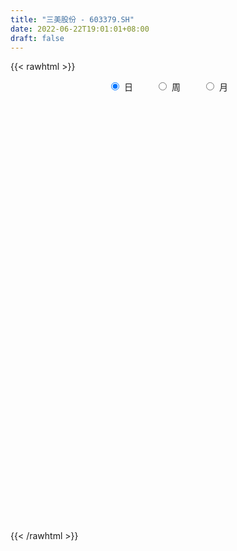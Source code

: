 ```yaml
---
title: "三美股份 - 603379.SH"
date: 2022-06-22T19:01:01+08:00
draft: false
---
```

{{< rawhtml >}}
    <div style="text-align: center">
        <label style="padding: 1rem;"><input style="margin-right: .5rem" type="radio" name="period" value="D" checked onclick="period_change(this)">日</label>
        <label style="padding: 1rem;"><input style="margin-right: .5rem" type="radio" name="period" value="W" onclick="period_change(this)">周</label>
        <label style="padding: 1rem;"><input style="margin-right: .5rem" type="radio" name="period" value="M" onclick="period_change(this)">月</label>
    </div>
    <div id="chart" style="height: 700px;"></div> 
    <script type="text/javascript">
        const D_v = [16560.51,21341.23,23639.69,13769.87,12590.16,14304.07,9277.77,8222.32,11856.54,14522.35,12252.63,10995.38,13060.75,13214.1,13290.7,16922.73,11555.6,13333.25,10733.54,10980.45,14773.47,29615.49,35752.21,54885.85,47358.09,38947.58,48861.28,41185.48,58067.62,55934.09,41804.76,34925.02,21265.43,24888.5,18098.04,21876.91,22637.34,26571.09,13437.28,11290.23,15755.0,20524.9,19498.85,36903.88,28490.79,22401.42,19364.01,20450.59,15416.19,16341.32,24143.26,11537.45,9606.63,27780.74,17922.92,14399.16,16213.8,25449.76,46612.51,16230.24,20613.0,12530.1,14888.59,12154.07,12797.87,12254.63,15162.31,21091.77,19503.23,16208.2,14371.01,15826.37,7625.4,8249.8,8571.49,8398.36,14533.21,12307.45,11419.4,8680.32,6702.92,10043.41,7329.53,12651.11,6920.58,6572.34,8316.5,11425.8,9939.03,11997.97,8014.24,7401.07,8025.73,9262.2,8394.15,9319.38,7431.0,10695.84,13320.02,8021.98,7688.4,14485.82,12850.04,9998.83,6412.85,8742.25,8773.1,19892.47,15202.41,8400.2,9703.6,14671.63,16575.22,10436.02,12049.0,9352.0,7739.0,13999.43,10068.57,12701.08,11323.92,10484.24,10567.39,10241.6,8147.73,12195.12,12454.13,9595.45,15996.45,12837.0,7225.6,30152.1,56096.7,102865.5,84066.49,62438.67,64673.15,70050.61,76686.86,49149.08,40688.73,34440.0,53430.3,33893.81,20107.4,24005.59,32496.53,32987.43,22602.12,29361.87,21075.98,29937.67,17192.48,16929.56,20215.19,15353.4,25215.39,16793.6,12433.0,14041.0,18903.56,26259.79,22581.33,19354.28,14196.69,17955.77,19030.97,20910.08,21502.16,16234.42,10773.35,11517.31,11514.68,10203.8,16036.76,26132.06,27231.66,46755.47,24639.27,13648.22,11442.25,12382.27,12661.35,16737.61,20929.38,11610.24,11975.4,17170.84,9958.2,12616.29,15535.76,11714.56,11757.49,8356.93,31298.73,22474.88,10591.05,30315.11,14998.99,11032.86,9636.06,13936.25,13342.27,8174.53,9224.34,11071.0,9381.0,21275.59,15526.21,9617.0,10447.37,6841.81,9917.62,8906.51,10552.07,13566.07,23041.07,13946.07,33063.95,19004.52,11790.3,15175.94,11927.33,9958.03,13159.37,11094.88,10445.32,11376.65,13969.6,21926.1,15802.67,15656.47,15752.22,14103.31,14670.38,14064.83,12059.59,13870.6,14272.8,14291.46,20862.93,15998.25,16785.69,19316.67,20123.28,31225.0,31468.24,39691.22,25873.52,23344.73,17773.07,40124.17,42414.89,31512.52,20190.44,19077.83,16465.27,13183.7,18898.17,14855.98,13718.96,11816.03,80055.94,114153.35,59652.45,91962.06,166409.8,278109.12,275672.57,181682.17,144991.47,142765.04,100400.26,155090.75,223800.65,144984.83,152597.77,168232.25,167382.46,195370.19,139729.91,119430.56,192948.88,145016.15,112788.82,109494.81,98538.42,79787.37,74864.05,73624.62,74963.16,77069.02,124540.93,115141.97,138267.23,222342.81,415385.79,155462.0,261642.38,344537.55,231525.13,218765.13,210759.52,186984.87,250880.75,388769.45,291946.7,189201.85,226604.46,235902.46,192950.51,155862.18,246400.65,266038.27,162083.06,225947.05,189809.7,226141.54,193067.69,254827.87,248344.7,303358.45,350538.75,258846.51,262846.31,186086.44,213509.92,236341.3,191960.31,107916.86,123016.76,82792.22,116371.74,138751.67,140969.74,182998.15,232668.77,165392.49,167261.71,141630.63,146825.12,212198.14,215082.65,172585.83,167489.72,167310.06,94253.73,101869.91,185401.22,113442.09,69147.02,75999.67,57705.55,55832.95,74434.46,68870.19,65025.67,163551.98,138887.53,104794.73,87901.54,79390.0,165064.27,122066.77,75365.57,118610.3,98933.62,64402.37,54946.81,68545.64,78035.47,70465.99,53743.0,54875.14,182438.09,176432.95,128121.95,70680.9,73105.97,66169.21,33917.69,41012.74,45026.22,54783.27,41998.45,42267.53,40751.27,43909.94,44102.29,40822.41,49686.87,45308.17,47864.7,38296.4,37259.87,29330.16,32264.2,23615.59,25453.12,25065.0,36759.99,36360.75,51224.11,91131.53,79949.26,62712.1,54579.86,39776.8,48267.17,56713.26,48239.71,41820.95,40805.09,34045.88,23566.88,61696.04,54859.0,39716.59,28600.93,42998.22,56245.72,86248.9,42439.07,41915.49,151306.3,89690.87,55383.38,63623.42,50729.69,52882.0,55216.76,43011.78,40681.34,24966.2,47498.38,44146.87,53923.41,34780.4,41623.14,23629.18,22120.07,35191.98,26700.41,32529.72,32072.6,25055.51,24298.32,29730.68,35068.98,34264.16,39196.91,32589.08,29658.04,18228.69,26007.02,24878.08,28529.74,37261.74,24516.84,34826.88,71814.06,71067.48,65615.0,70309.4,67840.71,82836.9,81881.98,43073.72,33840.49,41977.52,41030.8,28516.11,22387.29,24437.41,27004.46,21617.07,28399.78,32395.9,33690.23,42118.16,24806.84,27127.89,28749.0,31970.69,29866.16,52397.07,26648.08,60000.79,43941.68,55065.06,31806.07,42077.45,70694.21,85780.88,90088.82,60271.98,46463.62,49253.87,52988.86,38434.04]
const D_histogram = [0.0,-0.5705299145,-0.9256364867,-1.1039350662,-1.1480638443,-1.1069966767,-1.0115219038,-0.895493983,-0.7604142845,-0.6238466771,-0.5003800002,-0.3617386442,-0.2219439565,-0.1073940954,-0.0010256133,0.0908122051,0.1468232098,0.1802987156,0.2159907513,0.2513469195,0.2713027405,0.3278046991,0.3971222431,0.4731243689,0.5035813932,0.5263597944,0.5470370346,0.5130124337,0.532108168,0.5344216393,0.4604211418,0.3446092458,0.267864996,0.2528434936,0.2358764792,0.2199564143,0.1782223691,0.0997540016,0.0563923688,0.0314359262,0.0352065253,0.0426648879,0.0583282138,0.1107272211,0.1403943949,0.1622348025,0.1661676891,0.134040878,0.1266398992,0.095268975,0.0400907057,0.0142730963,0.001797284,0.0436442991,0.0674688685,0.0588111437,0.0562791981,0.0729074687,0.0130769399,-0.0258376792,-0.0699654058,-0.0970189477,-0.0957769882,-0.0906866532,-0.0845207347,-0.0644095397,-0.0594395343,-0.0762101504,-0.1081072317,-0.1073616643,-0.1325375964,-0.1704242485,-0.1717835632,-0.1676544094,-0.1471559958,-0.116498633,-0.0737954805,-0.0313562249,-0.0142100027,-0.0137834094,-0.0027674743,-0.0112125762,-0.0250054507,-0.0573245838,-0.0624164951,-0.0602445513,-0.0305219522,0.025191148,0.0623077705,0.0997206403,0.1057745388,0.1011874543,0.1027041765,0.1115621135,0.1121774054,0.1156347337,0.0923488294,0.0539491657,0.0188155058,0.0066730933,-0.0083064806,-0.0606362147,-0.1098823565,-0.105224153,-0.1025220056,-0.07606497,-0.051248624,0.021771216,0.0451836106,0.0489362532,0.0496309384,0.0667665421,0.0982619571,0.1170993471,0.1184522559,0.1174398051,0.1109011382,0.1003505711,0.0895243114,0.051447144,0.023057334,0.0072804735,0.0027723274,0.0151298485,0.0233362713,0.0361156035,0.054837978,0.0532045328,0.0560075872,0.0306842818,0.0119638317,0.0423702003,0.0986869016,0.1757246752,0.2498238766,0.2397698862,0.2388540021,0.2412547917,0.2003863216,0.1730119645,0.1059965346,0.071013158,-0.0226313717,-0.1066015116,-0.1600796358,-0.1778759804,-0.1911146467,-0.2080251867,-0.2271529292,-0.2563607621,-0.2610532309,-0.3076130383,-0.3249421438,-0.331873632,-0.311384852,-0.2727975726,-0.1981023103,-0.1476354091,-0.1089198529,-0.0672257389,-0.064625951,-0.020786525,0.0128269869,0.0388779594,0.0491619835,0.0572087303,0.0262867361,-0.0268608641,-0.0566301988,-0.0821822164,-0.1207948815,-0.1155164742,-0.0776359972,-0.0543151687,0.0149407771,0.1322977593,0.2280394178,0.3053325027,0.3139841492,0.3039705703,0.2667738683,0.2528099674,0.21974038,0.2014555135,0.1967658487,0.1869930541,0.1671004205,0.1294014606,0.0764795604,0.0459722825,0.0252649277,0.0136424346,0.0287139856,0.0283906706,0.0675099934,0.0563944924,0.0429648841,0.0605997468,0.0494175791,0.0200088334,-0.0052880413,-0.045176641,-0.0658518161,-0.078994062,-0.087184009,-0.0858983205,-0.0913086384,-0.1214839837,-0.1429866581,-0.1448368363,-0.1371329921,-0.1305521091,-0.1106826164,-0.0871024641,-0.0552141856,-0.0164734434,0.031588926,0.062480752,0.0246890629,0.0172484921,-0.0001739768,-0.0267682549,-0.0563797656,-0.067056335,-0.064514155,-0.0645219463,-0.0506643038,-0.031279749,-0.0310739158,-0.0313417206,-0.0311827431,-0.0083573464,0.0115430098,0.0406658451,0.0618244426,0.0646157749,0.0626212057,0.0690759377,0.0682053663,0.0766735055,0.098034419,0.1006059935,0.1095437892,0.1153718362,0.1231495179,0.1320989677,0.1563288733,0.1476664909,0.1344598101,0.10666535,0.0779614149,0.0787324053,0.0958433143,0.0640062652,0.0476850164,0.0252430811,0.0026364339,-0.0150653229,-0.0300068504,-0.0557683778,-0.0689651564,-0.0798193779,0.0232265026,0.0996723746,0.0907554437,0.1338944972,0.2715504806,0.3955187549,0.530311168,0.5098126445,0.4199731427,0.3848745329,0.2982571512,0.2470273031,0.2609435083,0.2046013625,0.1801001771,0.1591994277,0.2721143766,0.3015425082,0.2617347096,0.1946994783,-0.0248153727,-0.2702635308,-0.3812754229,-0.4747271507,-0.5090719564,-0.5474431869,-0.5244521049,-0.5198079331,-0.4823259454,-0.4481017592,-0.3586181997,-0.2498598277,-0.1124541834,0.1195614308,0.4124814805,0.3992569769,0.4134630245,0.5542176751,0.4318823909,0.305153026,0.1356686758,0.0915515061,0.1357742064,0.2595423608,0.3335527715,0.3813086597,0.2879826385,0.3191489039,0.1592254959,0.0987877922,0.2178825056,0.2602464015,0.2810590932,0.2962049311,0.3701474777,0.4092142839,0.6053213648,0.629736802,0.8182400024,0.8349148753,0.6307094587,0.2130885104,-0.1726625299,-0.5337773056,-0.9454575742,-1.1359900522,-1.3119040013,-1.4185802976,-1.4685671586,-1.451527559,-1.3651731025,-1.2278543012,-1.0329976842,-0.7773907655,-0.534263016,-0.4023818686,-0.3392043112,-0.2450463932,-0.1345716354,0.033614309,-0.010236931,0.0329513497,0.0894264369,0.0144952982,0.0008569431,-0.0572524305,-0.2032381848,-0.2398338402,-0.2200789291,-0.2165926864,-0.1719382947,-0.1410819014,-0.1322951712,-0.1477111919,-0.1241835702,-0.0089122448,0.0895549559,0.1823345556,0.215215909,0.2574795877,0.3455793809,0.375315771,0.3647805061,0.3887132195,0.3568044023,0.3092618014,0.2517931094,0.1828835326,0.0780897241,0.0678007685,0.0367201998,0.004364279,0.0781943412,0.1953859068,0.1806427065,0.1480223332,0.0768515863,-0.0302422992,-0.0865224217,-0.1135495526,-0.1524746978,-0.2009364831,-0.2045139801,-0.1799433844,-0.1705168452,-0.1432462242,-0.0995125959,-0.0653949992,-0.0772345955,-0.0730483974,-0.1016283321,-0.0666908187,-0.0274446416,0.0067637352,0.0213277781,0.0208525217,0.0383699059,0.0272302107,-0.0019874653,-0.0499343736,-0.1293293176,-0.0867705219,-0.0349007369,0.039310741,0.0016539359,-0.0071466304,0.0409075618,0.1277284881,0.1874183424,0.2252704078,0.2373646161,0.2136321757,0.206492067,0.2460314379,0.2662464098,0.2465174489,0.2194555356,0.2142429819,0.2250628378,0.198902621,0.1613310363,0.1545849542,0.2290641442,0.2038849054,0.1604929477,0.0795147209,-0.0209580688,-0.1551383745,-0.2666822846,-0.296956221,-0.316785714,-0.3302218486,-0.3930769541,-0.3735878377,-0.2688337659,-0.2080515394,-0.1130862865,-0.0620430444,-0.0334055106,0.0110341257,0.023456514,0.0068101509,-0.0342187773,-0.0244837653,-0.0325250223,-0.0186654245,-0.0300533944,-0.0438370438,-0.0761687294,-0.1144284206,-0.1075503345,-0.1254648568,-0.1060015293,-0.1009034355,-0.1131427595,-0.0466428074,-0.0292586507,-0.0754127746,-0.0605209033,-0.096077678,-0.1675535277,-0.1750892008,-0.1302671345,-0.0814844117,0.0152724701,0.064239524,0.136699035,0.1827589059,0.2183753877,0.2227451767,0.2240241604,0.2183210079,0.2208064913,0.193329359,0.187638951,0.19228379,0.221870117,0.1737733752,0.1448438306,0.1246470835,0.0845332935,0.0606494683,0.0620919539,0.098336642,0.1198090023,0.1938031555,0.2268350849,0.2536421003,0.2401025522,0.2314313848,0.2627529472,0.3009459666,0.2763019839,0.2154878223,0.1710758001,0.1267572004,0.0602807926,-0.0250325851]
const D_fast = [0.0,-0.7131623932,-1.299678087,-1.7539604331,-2.0851051722,-2.3207871738,-2.4781928768,-2.5860384518,-2.6410623245,-2.6604563863,-2.6620847095,-2.6138780145,-2.5295693159,-2.4418679787,-2.3357558999,-2.2212150302,-2.1284982231,-2.0499480384,-1.9602583149,-1.8620654168,-1.7742839107,-1.6358307773,-1.4672326725,-1.2729494545,-1.116597082,-0.9622287322,-0.8047922332,-0.7105637257,-0.5584409494,-0.4225220683,-0.3814172804,-0.4110768649,-0.4208548658,-0.3726654948,-0.3306633893,-0.2915943507,-0.2887728036,-0.3423026707,-0.3715662113,-0.3886636724,-0.3760914419,-0.3579668574,-0.327721478,-0.2476406654,-0.1828748929,-0.1204757846,-0.0750009757,-0.0736175674,-0.0493585714,-0.0569122519,-0.1020678448,-0.12431718,-0.1363436714,-0.0835855815,-0.042893795,-0.0368487339,-0.0253108799,0.0095442579,-0.0470170359,-0.0923910749,-0.1540101529,-0.2053184317,-0.2280207193,-0.2456020476,-0.2605663127,-0.2565575027,-0.2664473808,-0.3022705345,-0.3611944238,-0.3872892724,-0.4455996037,-0.5260923179,-0.5703975234,-0.6081819719,-0.6244725572,-0.6229398528,-0.5986855703,-0.564085371,-0.5504916494,-0.5535109085,-0.5431868419,-0.5544350879,-0.5744793251,-0.6211296042,-0.6418256393,-0.6547148333,-0.6326227222,-0.570611835,-0.5179182699,-0.4555752401,-0.4230777068,-0.4023679277,-0.3751751614,-0.338426696,-0.3097670527,-0.277401041,-0.277599738,-0.3025121103,-0.3329418937,-0.3434160329,-0.360472227,-0.4279610147,-0.5046777456,-0.5263255804,-0.5492539344,-0.5418131413,-0.5298089513,-0.4513463073,-0.4166380101,-0.4006513042,-0.3875488844,-0.3537216451,-0.2976607409,-0.2495485141,-0.2185825413,-0.1902350408,-0.1690484232,-0.1545113475,-0.1429565293,-0.1681719107,-0.1907973872,-0.2047541293,-0.2085691936,-0.1924292105,-0.1783887198,-0.1565804868,-0.1241486177,-0.1124809298,-0.0956759785,-0.1133282135,-0.1290577057,-0.088058787,-0.0070703603,0.1138985822,0.2504537527,0.3003422338,0.3591398502,0.4218543378,0.4310824481,0.4469610821,0.4064447859,0.3892146987,0.2899123261,0.1792918083,0.0857937751,0.0235284355,-0.0374888926,-0.1064057292,-0.1823217039,-0.2756197274,-0.3455755039,-0.4690385709,-0.5676032124,-0.6575031085,-0.7148605416,-0.7444726553,-0.7193029706,-0.7057449217,-0.6942593286,-0.6693716495,-0.6829283492,-0.6442855545,-0.6074652959,-0.5716948335,-0.5491203136,-0.5267713841,-0.5511216943,-0.6109845106,-0.654911395,-0.7010089666,-0.7698203522,-0.7934210634,-0.7749495856,-0.7652075494,-0.6922164093,-0.5417849872,-0.3890334744,-0.2354072637,-0.14825958,-0.0822805163,-0.0527837512,-0.0035451602,0.0183203473,0.0503993593,0.0949011566,0.1318766256,0.153759097,0.1484105023,0.1146084922,0.0955942849,0.081203162,0.0729912776,0.095241325,0.1020156776,0.1580124988,0.1609956209,0.1583072336,0.191092033,0.1922642601,0.1678577227,0.1412388377,0.0900560777,0.0529179487,0.0200271872,-0.009958762,-0.0301476537,-0.0583851311,-0.1189314724,-0.1761808113,-0.2142401986,-0.2408196024,-0.2668767466,-0.2746779081,-0.2728733719,-0.2547886398,-0.2201662584,-0.1642066574,-0.1176946435,-0.1493140669,-0.1524425146,-0.1699084778,-0.2031948195,-0.2469012717,-0.2743419248,-0.2879282836,-0.3040665614,-0.3028749949,-0.2913103773,-0.2988730231,-0.3069762581,-0.3146129663,-0.2938769062,-0.2710907975,-0.231801501,-0.1951867929,-0.1762415168,-0.1625807846,-0.1388570682,-0.1226762981,-0.0950397825,-0.0491702642,-0.0214471913,0.0148765517,0.0495475578,0.0881126189,0.1300868107,0.1933989346,0.2216531749,0.2420614466,0.240933324,0.2317197427,0.2521738344,0.2932455719,0.2774100891,0.2730100944,0.2568789294,0.2349313907,0.2134633032,0.1910200631,0.1513164412,0.1208783735,0.0900693076,0.1989218137,0.3002857793,0.3140577093,0.3906703871,0.5962139907,0.8190619537,1.0864321588,1.1933867964,1.2085405803,1.2696606038,1.2576075099,1.2681344875,1.3472865698,1.3420947646,1.3626186236,1.381517731,1.5624612741,1.6672750327,1.6929009116,1.6745405498,1.4488218556,1.1358078148,0.9294770669,0.7173435515,0.5557307568,0.3804987295,0.2723767852,0.1470689738,0.0639694752,-0.0138317785,-0.0140027689,0.0322906462,0.1415827447,0.4034887165,0.7995291364,0.8861188769,1.0036906807,1.2829997501,1.2686350636,1.2181939553,1.082626774,1.0613974808,1.1395637327,1.3282174773,1.4856160809,1.628699134,1.6073687724,1.7183222638,1.5982052298,1.5624644741,1.7360298139,1.8434553102,1.9345327753,2.0237298459,2.1902092619,2.3315796391,2.6790170612,2.8608666988,3.2539298999,3.4793334916,3.4328054396,3.068456619,2.6395399461,2.1449808441,1.4969361819,1.0224061909,0.5185162414,0.0571948708,-0.3599337799,-0.70577607,-0.9607148891,-1.1303596631,-1.1937524672,-1.1324932399,-1.0229312443,-0.9916455641,-1.0132690845,-0.9803727648,-0.9035409159,-0.7269513942,-0.773361867,-0.7219357489,-0.6431040524,-0.7144113665,-0.7278354859,-0.8002579671,-0.9970532676,-1.0936073831,-1.1288722043,-1.1795341331,-1.1778643151,-1.1822783972,-1.2065654598,-1.2589092785,-1.2664275493,-1.1533842851,-1.0325283455,-0.8941651068,-0.8074797762,-0.7008462006,-0.5263515621,-0.4027862293,-0.3221263676,-0.2010153493,-0.1437230661,-0.1139502166,-0.1084706312,-0.1316593249,-0.2169307023,-0.2102694658,-0.2321699846,-0.2634348356,-0.1700561881,-0.0040181458,0.0263993306,0.0307845405,-0.0211733098,-0.1358277701,-0.213738498,-0.2691530171,-0.3461968367,-0.4448927428,-0.4995987349,-0.5200139852,-0.5532166573,-0.5617575923,-0.542902113,-0.5251332661,-0.5562815113,-0.5703574126,-0.6243444303,-0.6060796216,-0.5736946048,-0.5377952942,-0.5178993068,-0.5131614328,-0.4860515721,-0.4903837147,-0.520098257,-0.5805287587,-0.692256032,-0.6713898669,-0.6282452661,-0.5442061029,-0.581449424,-0.5920366479,-0.5337555653,-0.4150025169,-0.3084580771,-0.2142884097,-0.1428530474,-0.1131774439,-0.0686945358,0.0323526946,0.1191292689,0.1610296702,0.1888316408,0.2371798327,0.304265398,0.3278308364,0.3305920108,0.3624921672,0.4942373933,0.5200293808,0.5167606601,0.4556611135,0.3499488066,0.1769839073,-0.001230574,-0.1057435656,-0.2047694871,-0.3007610838,-0.4618854279,-0.5357932709,-0.4982476406,-0.489478299,-0.4227846177,-0.3872521367,-0.3669659805,-0.3197678128,-0.301481296,-0.3164251214,-0.3660087439,-0.3623946733,-0.3785671858,-0.3693739442,-0.3882752626,-0.4130181729,-0.4643920409,-0.5312588372,-0.5512683348,-0.6005490713,-0.6075861261,-0.6277138912,-0.6682389051,-0.6133996549,-0.6033301608,-0.6683374784,-0.6685758329,-0.7281520271,-0.8415162587,-0.8928242321,-0.8805689493,-0.8521573295,-0.7515823301,-0.6865553953,-0.5799211256,-0.4881715282,-0.3979611995,-0.3379051163,-0.2806200925,-0.231742993,-0.1740558867,-0.1532006793,-0.1119813496,-0.059265563,0.0257882932,0.0211348953,0.0284163083,0.0393813321,0.0204008654,0.0116794074,0.0286448814,0.08947373,0.1408983409,0.2633432829,0.3530839835,0.4433015241,0.489787614,0.5389742928,0.635984092,0.7494136031,0.7938451163,0.7869029103,0.7852598382,0.7726305385,0.7212243289,0.6296528049]
const D_slow = [0.0,-0.1426324786,-0.3740416003,-0.6500253669,-0.9370413279,-1.2137904971,-1.4666709731,-1.6905444688,-1.8806480399,-2.0366097092,-2.1617047093,-2.2521393703,-2.3076253594,-2.3344738833,-2.3347302866,-2.3120272353,-2.2753214329,-2.230246754,-2.1762490662,-2.1134123363,-2.0455866512,-1.9636354764,-1.8643549156,-1.7460738234,-1.6201784751,-1.4885885265,-1.3518292679,-1.2235761594,-1.0905491174,-0.9569437076,-0.8418384222,-0.7556861107,-0.6887198617,-0.6255089883,-0.5665398685,-0.511550765,-0.4669951727,-0.4420566723,-0.4279585801,-0.4200995986,-0.4112979672,-0.4006317453,-0.3860496918,-0.3583678865,-0.3232692878,-0.2827105872,-0.2411686649,-0.2076584454,-0.1759984706,-0.1521812268,-0.1421585504,-0.1385902763,-0.1381409554,-0.1272298806,-0.1103626635,-0.0956598775,-0.081590078,-0.0633632108,-0.0600939759,-0.0665533957,-0.0840447471,-0.108299484,-0.1322437311,-0.1549153944,-0.1760455781,-0.192147963,-0.2070078465,-0.2260603841,-0.2530871921,-0.2799276082,-0.3130620073,-0.3556680694,-0.3986139602,-0.4405275625,-0.4773165615,-0.5064412197,-0.5248900899,-0.5327291461,-0.5362816467,-0.5397274991,-0.5404193677,-0.5432225117,-0.5494738744,-0.5638050204,-0.5794091441,-0.594470282,-0.60210077,-0.595802983,-0.5802260404,-0.5552958803,-0.5288522456,-0.503555382,-0.4778793379,-0.4499888095,-0.4219444582,-0.3930357748,-0.3699485674,-0.356461276,-0.3517573995,-0.3500891262,-0.3521657463,-0.3673248,-0.3947953891,-0.4211014274,-0.4467319288,-0.4657481713,-0.4785603273,-0.4731175233,-0.4618216207,-0.4495875574,-0.4371798228,-0.4204881873,-0.395922698,-0.3666478612,-0.3370347972,-0.307674846,-0.2799495614,-0.2548619186,-0.2324808408,-0.2196190548,-0.2138547213,-0.2120346029,-0.211341521,-0.2075590589,-0.2017249911,-0.1926960902,-0.1789865957,-0.1656854625,-0.1516835657,-0.1440124953,-0.1410215374,-0.1304289873,-0.1057572619,-0.0618260931,0.0006298761,0.0605723476,0.1202858481,0.1805995461,0.2306961265,0.2739491176,0.3004482513,0.3182015407,0.3125436978,0.2858933199,0.245873411,0.2014044159,0.1536257542,0.1016194575,0.0448312252,-0.0192589653,-0.084522273,-0.1614255326,-0.2426610686,-0.3256294766,-0.4034756896,-0.4716750827,-0.5212006603,-0.5581095126,-0.5853394758,-0.6021459105,-0.6183023983,-0.6234990295,-0.6202922828,-0.6105727929,-0.5982822971,-0.5839801145,-0.5774084304,-0.5841236465,-0.5982811962,-0.6188267503,-0.6490254707,-0.6779045892,-0.6973135885,-0.7108923807,-0.7071571864,-0.6740827466,-0.6170728921,-0.5407397664,-0.4622437291,-0.3862510866,-0.3195576195,-0.2563551276,-0.2014200326,-0.1510561543,-0.1018646921,-0.0551164286,-0.0133413234,0.0190090417,0.0381289318,0.0496220024,0.0559382344,0.059348843,0.0665273394,0.073625007,0.0905025054,0.1046011285,0.1153423495,0.1304922862,0.142846681,0.1478488893,0.146526879,0.1352327187,0.1187697647,0.0990212492,0.077225247,0.0557506668,0.0329235072,0.0025525113,-0.0331941532,-0.0694033623,-0.1036866103,-0.1363246376,-0.1639952917,-0.1857709077,-0.1995744541,-0.203692815,-0.1957955835,-0.1801753955,-0.1740031298,-0.1696910067,-0.1697345009,-0.1764265647,-0.1905215061,-0.2072855898,-0.2234141286,-0.2395446151,-0.2522106911,-0.2600306283,-0.2677991073,-0.2756345374,-0.2834302232,-0.2855195598,-0.2826338074,-0.2724673461,-0.2570112355,-0.2408572917,-0.2252019903,-0.2079330059,-0.1908816643,-0.171713288,-0.1472046832,-0.1220531848,-0.0946672375,-0.0658242785,-0.035036899,-0.0020121571,0.0370700613,0.073986684,0.1076016365,0.134267974,0.1537583277,0.1734414291,0.1974022576,0.2134038239,0.225325078,0.2316358483,0.2322949568,0.2285286261,0.2210269135,0.207084819,0.1898435299,0.1698886854,0.1756953111,0.2006134047,0.2233022657,0.2567758899,0.3246635101,0.4235431988,0.5561209908,0.6835741519,0.7885674376,0.8847860708,0.9593503587,1.0211071844,1.0863430615,1.1374934021,1.1825184464,1.2223183033,1.2903468975,1.3657325245,1.4311662019,1.4798410715,1.4736372283,1.4060713456,1.3107524899,1.1920707022,1.0648027131,0.9279419164,0.7968288902,0.6668769069,0.5462954206,0.4342699807,0.3446154308,0.2821504739,0.254036928,0.2839272857,0.3870476559,0.4868619001,0.5902276562,0.728782075,0.8367526727,0.9130409292,0.9469580982,0.9698459747,1.0037895263,1.0686751165,1.1520633094,1.2473904743,1.3193861339,1.3991733599,1.4389797339,1.4636766819,1.5181473083,1.5832089087,1.653473682,1.7275249148,1.8200617842,1.9223653552,2.0736956964,2.2311298969,2.4356898975,2.6444186163,2.802095981,2.8553681086,2.8122024761,2.6787581497,2.4423937561,2.1583962431,1.8304202428,1.4757751684,1.1086333787,0.745751489,0.4044582134,0.0974946381,-0.160754783,-0.3551024744,-0.4886682284,-0.5892636955,-0.6740647733,-0.7353263716,-0.7689692805,-0.7605657032,-0.763124936,-0.7548870986,-0.7325304893,-0.7289066648,-0.728692429,-0.7430055366,-0.7938150828,-0.8537735429,-0.9087932752,-0.9629414468,-1.0059260204,-1.0411964958,-1.0742702886,-1.1111980866,-1.1422439791,-1.1444720403,-1.1220833013,-1.0764996624,-1.0226956852,-0.9583257882,-0.871930943,-0.7781020003,-0.6869068738,-0.5897285689,-0.5005274683,-0.423212018,-0.3602637406,-0.3145428575,-0.2950204264,-0.2780702343,-0.2688901844,-0.2677991146,-0.2482505293,-0.1994040526,-0.154243376,-0.1172377927,-0.0980248961,-0.1055854709,-0.1272160763,-0.1556034645,-0.1937221389,-0.2439562597,-0.2950847547,-0.3400706008,-0.3826998121,-0.4185113682,-0.4433895171,-0.4597382669,-0.4790469158,-0.4973090152,-0.5227160982,-0.5393888029,-0.5462499633,-0.5445590295,-0.5392270849,-0.5340139545,-0.524421478,-0.5176139254,-0.5181107917,-0.5305943851,-0.5629267145,-0.584619345,-0.5933445292,-0.5835168439,-0.5831033599,-0.5848900175,-0.5746631271,-0.5427310051,-0.4958764195,-0.4395588175,-0.3802176635,-0.3268096196,-0.2751866028,-0.2136787433,-0.1471171409,-0.0854877787,-0.0306238948,0.0229368507,0.0792025602,0.1289282154,0.1692609745,0.207907213,0.2651732491,0.3161444754,0.3562677124,0.3761463926,0.3709068754,0.3321222818,0.2654517106,0.1912126554,0.1120162269,0.0294607647,-0.0688084738,-0.1622054332,-0.2294138747,-0.2814267595,-0.3096983312,-0.3252090923,-0.3335604699,-0.3308019385,-0.32493781,-0.3232352723,-0.3317899666,-0.3379109079,-0.3460421635,-0.3507085196,-0.3582218682,-0.3691811292,-0.3882233115,-0.4168304167,-0.4437180003,-0.4750842145,-0.5015845968,-0.5268104557,-0.5550961456,-0.5667568474,-0.5740715101,-0.5929247038,-0.6080549296,-0.6320743491,-0.673962731,-0.7177350312,-0.7503018148,-0.7706729178,-0.7668548002,-0.7507949192,-0.7166201605,-0.670930434,-0.6163365871,-0.560650293,-0.5046442529,-0.4500640009,-0.3948623781,-0.3465300383,-0.2996203006,-0.2515493531,-0.1960818238,-0.15263848,-0.1164275223,-0.0852657515,-0.0641324281,-0.048970061,-0.0334470725,-0.008862912,0.0210893386,0.0695401274,0.1262488987,0.1896594237,0.2496850618,0.307542908,0.3732311448,0.4484676364,0.5175431324,0.571415088,0.614184038,0.6458733381,0.6609435363,0.65468539]
const D_data = [['2020-06-01', 30.58, 31.2, 30.58, 31.42],['2020-06-02', 22.03, 22.26, 22.03, 23.04],['2020-06-03', 22.13, 21.81, 21.8, 22.22],['2020-06-04', 21.9, 21.69, 21.58, 21.98],['2020-06-05', 21.63, 21.75, 21.57, 21.86],['2020-06-08', 21.86, 21.75, 21.74, 22.19],['2020-06-09', 21.77, 21.76, 21.66, 21.93],['2020-06-10', 21.76, 21.6, 21.5, 21.79],['2020-06-11', 21.56, 21.6, 21.52, 22.0],['2020-06-12', 21.4, 21.52, 21.11, 21.59],['2020-06-15', 21.45, 21.31, 21.28, 21.85],['2020-06-16', 21.35, 21.55, 21.35, 21.6],['2020-06-17', 21.59, 21.76, 21.43, 21.9],['2020-06-18', 21.74, 21.67, 21.6, 21.97],['2020-06-19', 21.6, 21.79, 21.58, 21.91],['2020-06-22', 21.79, 21.85, 21.73, 21.96],['2020-06-23', 21.85, 21.57, 21.55, 21.85],['2020-06-24', 21.68, 21.34, 21.26, 21.69],['2020-06-29', 21.21, 21.4, 21.2, 21.58],['2020-06-30', 21.41, 21.47, 21.33, 21.59],['2020-07-01', 21.53, 21.34, 21.27, 21.53],['2020-07-02', 21.4, 21.96, 21.32, 22.0],['2020-07-03', 21.99, 22.48, 21.88, 22.55],['2020-07-06', 22.78, 23.05, 22.6, 23.41],['2020-07-07', 23.06, 22.92, 22.81, 23.46],['2020-07-08', 22.81, 23.16, 22.7, 23.28],['2020-07-09', 23.07, 23.48, 23.07, 23.59],['2020-07-10', 23.4, 23.0, 22.96, 23.4],['2020-07-13', 23.01, 23.88, 22.86, 23.96],['2020-07-14', 23.89, 24.01, 23.5, 24.45],['2020-07-15', 23.88, 23.13, 23.1, 24.09],['2020-07-16', 23.28, 22.3, 22.28, 23.37],['2020-07-17', 22.36, 22.41, 22.17, 22.66],['2020-07-20', 22.5, 23.05, 22.45, 23.08],['2020-07-21', 23.08, 23.05, 22.92, 23.47],['2020-07-22', 23.19, 23.08, 22.86, 23.29],['2020-07-23', 22.91, 22.69, 22.35, 23.07],['2020-07-24', 22.58, 21.95, 21.9, 23.05],['2020-07-27', 21.99, 22.06, 21.65, 22.36],['2020-07-28', 22.15, 22.08, 21.88, 22.47],['2020-07-29', 22.01, 22.35, 21.75, 22.36],['2020-07-30', 22.34, 22.4, 22.19, 22.72],['2020-07-31', 22.19, 22.55, 22.17, 22.62],['2020-08-03', 22.69, 23.21, 22.61, 23.44],['2020-08-04', 23.2, 23.2, 23.0, 23.6],['2020-08-05', 23.31, 23.32, 22.9, 23.44],['2020-08-06', 23.29, 23.26, 23.07, 23.4],['2020-08-07', 23.25, 22.82, 22.65, 23.25],['2020-08-10', 22.72, 23.1, 22.72, 23.28],['2020-08-11', 23.02, 22.76, 22.69, 23.18],['2020-08-12', 22.73, 22.26, 21.93, 22.75],['2020-08-13', 22.38, 22.41, 22.33, 22.64],['2020-08-14', 22.45, 22.46, 22.18, 22.54],['2020-08-17', 22.6, 23.22, 22.44, 23.24],['2020-08-18', 23.18, 23.2, 23.13, 23.32],['2020-08-19', 23.2, 22.87, 22.83, 23.2],['2020-08-20', 22.73, 22.95, 22.57, 23.17],['2020-08-21', 22.93, 23.27, 22.9, 23.29],['2020-08-24', 22.95, 22.22, 22.06, 22.95],['2020-08-25', 22.23, 22.2, 22.11, 22.34],['2020-08-26', 22.09, 21.86, 21.74, 22.34],['2020-08-27', 21.88, 21.8, 21.6, 21.97],['2020-08-28', 21.8, 21.99, 21.61, 22.06],['2020-08-31', 22.01, 21.96, 21.9, 22.22],['2020-09-01', 21.79, 21.91, 21.6, 21.96],['2020-09-02', 21.9, 22.07, 21.87, 22.12],['2020-09-03', 22.03, 21.87, 21.86, 22.33],['2020-09-04', 21.57, 21.48, 21.29, 21.58],['2020-09-07', 21.44, 21.05, 20.97, 21.6],['2020-09-08', 21.18, 21.25, 20.8, 21.27],['2020-09-09', 21.1, 20.72, 20.69, 21.25],['2020-09-10', 20.91, 20.22, 20.15, 20.98],['2020-09-11', 20.07, 20.38, 20.07, 20.49],['2020-09-14', 20.58, 20.26, 20.15, 20.58],['2020-09-15', 20.23, 20.34, 20.1, 20.4],['2020-09-16', 20.25, 20.43, 20.25, 20.48],['2020-09-17', 20.34, 20.63, 20.34, 20.98],['2020-09-18', 20.66, 20.74, 20.36, 20.8],['2020-09-21', 20.74, 20.49, 20.38, 20.83],['2020-09-22', 20.41, 20.24, 20.2, 20.48],['2020-09-23', 20.4, 20.32, 20.25, 20.45],['2020-09-24', 20.15, 20.0, 19.93, 20.26],['2020-09-25', 20.04, 19.78, 19.73, 20.14],['2020-09-28', 19.7, 19.31, 19.25, 19.9],['2020-09-29', 19.49, 19.42, 19.31, 19.58],['2020-09-30', 19.62, 19.37, 19.31, 19.62],['2020-10-09', 19.68, 19.68, 19.53, 19.85],['2020-10-12', 19.68, 20.15, 19.68, 20.18],['2020-10-13', 20.11, 20.12, 20.03, 20.3],['2020-10-14', 20.17, 20.31, 19.99, 20.45],['2020-10-15', 20.31, 20.04, 20.02, 20.39],['2020-10-16', 20.02, 19.92, 19.8, 20.14],['2020-10-19', 19.99, 20.0, 19.71, 20.18],['2020-10-20', 19.99, 20.14, 19.8, 20.17],['2020-10-21', 20.18, 20.09, 20.01, 20.27],['2020-10-22', 20.1, 20.17, 19.83, 20.18],['2020-10-23', 20.07, 19.81, 19.77, 20.22],['2020-10-26', 19.71, 19.46, 19.32, 19.84],['2020-10-27', 19.44, 19.28, 19.08, 19.5],['2020-10-28', 19.27, 19.4, 19.1, 19.41],['2020-10-29', 19.2, 19.24, 19.09, 19.36],['2020-10-30', 19.15, 18.51, 18.4, 19.32],['2020-11-02', 18.51, 18.15, 18.01, 18.57],['2020-11-03', 18.01, 18.56, 18.01, 18.63],['2020-11-04', 18.56, 18.41, 18.37, 18.8],['2020-11-05', 18.58, 18.65, 18.37, 18.72],['2020-11-06', 18.7, 18.65, 18.48, 18.83],['2020-11-09', 18.63, 19.44, 18.63, 19.62],['2020-11-10', 19.24, 19.04, 18.99, 19.43],['2020-11-11', 19.1, 18.84, 18.81, 19.15],['2020-11-12', 18.84, 18.79, 18.68, 19.1],['2020-11-13', 18.68, 19.03, 18.52, 19.12],['2020-11-16', 19.09, 19.35, 19.05, 19.59],['2020-11-17', 19.4, 19.36, 19.23, 19.52],['2020-11-18', 19.5, 19.24, 19.16, 19.5],['2020-11-19', 19.24, 19.26, 19.1, 19.38],['2020-11-20', 19.29, 19.22, 19.16, 19.36],['2020-11-23', 19.24, 19.17, 19.07, 19.35],['2020-11-24', 19.17, 19.15, 19.0, 19.28],['2020-11-25', 19.18, 18.7, 18.68, 19.25],['2020-11-26', 18.69, 18.64, 18.55, 18.83],['2020-11-27', 18.74, 18.66, 18.46, 18.74],['2020-11-30', 18.76, 18.72, 18.6, 18.99],['2020-12-01', 18.73, 18.93, 18.73, 18.99],['2020-12-02', 18.93, 18.92, 18.82, 18.98],['2020-12-03', 18.92, 19.03, 18.72, 19.17],['2020-12-04', 19.06, 19.2, 19.06, 19.29],['2020-12-07', 19.23, 19.01, 18.93, 19.29],['2020-12-08', 19.06, 19.09, 18.99, 19.44],['2020-12-09', 19.06, 18.69, 18.66, 19.09],['2020-12-10', 18.7, 18.65, 18.53, 18.95],['2020-12-11', 18.66, 19.3, 18.45, 19.3],['2020-12-14', 19.82, 19.9, 19.56, 20.26],['2020-12-15', 20.47, 20.62, 20.4, 21.89],['2020-12-16', 20.11, 21.16, 20.11, 21.76],['2020-12-17', 20.96, 20.48, 20.29, 20.96],['2020-12-18', 20.6, 20.77, 20.23, 21.15],['2020-12-21', 20.74, 21.03, 20.09, 21.13],['2020-12-22', 21.03, 20.59, 20.59, 21.55],['2020-12-23', 20.5, 20.76, 20.47, 21.19],['2020-12-24', 20.77, 20.16, 19.94, 20.78],['2020-12-25', 20.03, 20.4, 19.85, 20.43],['2020-12-28', 20.33, 19.38, 19.3, 20.4],['2020-12-29', 19.3, 19.01, 18.97, 19.6],['2020-12-30', 18.87, 18.95, 18.6, 19.15],['2020-12-31', 19.22, 19.1, 18.9, 19.23],['2021-01-04', 19.11, 18.95, 18.84, 19.23],['2021-01-05', 18.93, 18.68, 18.51, 18.93],['2021-01-06', 18.7, 18.39, 18.24, 18.73],['2021-01-07', 18.4, 17.94, 17.76, 18.45],['2021-01-08', 17.9, 17.94, 17.53, 18.08],['2021-01-11', 17.85, 17.03, 16.96, 17.9],['2021-01-12', 17.05, 16.94, 16.86, 17.15],['2021-01-13', 17.03, 16.7, 16.63, 17.03],['2021-01-14', 16.79, 16.77, 16.36, 17.0],['2021-01-15', 16.77, 16.86, 16.7, 16.98],['2021-01-18', 16.84, 17.36, 16.75, 17.46],['2021-01-19', 17.43, 17.18, 17.13, 17.52],['2021-01-20', 17.14, 17.09, 17.02, 17.32],['2021-01-21', 17.09, 17.19, 16.93, 17.31],['2021-01-22', 17.19, 16.68, 16.63, 17.2],['2021-01-25', 16.69, 17.2, 16.35, 17.2],['2021-01-26', 17.21, 17.19, 17.11, 17.42],['2021-01-27', 17.1, 17.19, 17.08, 17.35],['2021-01-28', 16.8, 17.04, 16.7, 17.19],['2021-01-29', 17.0, 17.02, 16.82, 17.38],['2021-02-01', 16.88, 16.42, 16.36, 17.02],['2021-02-02', 16.38, 15.83, 15.77, 16.49],['2021-02-03', 15.83, 15.78, 15.45, 16.2],['2021-02-04', 15.72, 15.54, 15.3, 15.8],['2021-02-05', 15.53, 15.03, 15.03, 15.74],['2021-02-08', 15.1, 15.3, 14.92, 15.55],['2021-02-09', 15.54, 15.65, 15.18, 15.75],['2021-02-10', 15.67, 15.48, 15.39, 15.75],['2021-02-18', 15.7, 16.19, 15.7, 16.25],['2021-02-19', 16.19, 17.26, 16.07, 17.3],['2021-02-22', 17.37, 17.62, 17.32, 17.99],['2021-02-23', 18.4, 17.99, 17.9, 18.81],['2021-02-24', 17.72, 17.54, 17.42, 17.76],['2021-02-25', 17.6, 17.49, 17.38, 17.74],['2021-02-26', 17.2, 17.2, 17.16, 17.56],['2021-03-01', 17.2, 17.52, 17.2, 17.55],['2021-03-02', 17.56, 17.31, 17.23, 17.56],['2021-03-03', 17.28, 17.5, 17.2, 17.68],['2021-03-04', 17.55, 17.75, 17.37, 17.95],['2021-03-05', 17.66, 17.79, 17.59, 17.89],['2021-03-08', 17.87, 17.72, 17.65, 18.05],['2021-03-09', 17.72, 17.46, 17.2, 17.84],['2021-03-10', 17.46, 17.11, 17.05, 17.75],['2021-03-11', 17.12, 17.22, 17.02, 17.36],['2021-03-12', 17.31, 17.24, 16.9, 17.7],['2021-03-15', 17.19, 17.29, 17.08, 17.65],['2021-03-16', 17.23, 17.66, 17.23, 17.75],['2021-03-17', 17.44, 17.54, 17.43, 17.69],['2021-03-18', 17.45, 18.19, 17.45, 18.53],['2021-03-19', 17.88, 17.7, 17.6, 17.98],['2021-03-22', 17.67, 17.66, 17.5, 17.79],['2021-03-23', 17.62, 18.12, 17.52, 18.2],['2021-03-24', 18.01, 17.84, 17.75, 18.18],['2021-03-25', 17.81, 17.55, 17.51, 18.01],['2021-03-26', 17.5, 17.48, 17.44, 17.65],['2021-03-29', 17.51, 17.12, 17.11, 17.55],['2021-03-30', 17.11, 17.17, 16.73, 17.31],['2021-03-31', 17.11, 17.13, 16.82, 17.17],['2021-04-01', 17.2, 17.08, 16.81, 17.2],['2021-04-02', 17.68, 17.12, 17.02, 17.77],['2021-04-06', 17.01, 16.96, 16.94, 17.18],['2021-04-07', 16.9, 16.47, 16.47, 16.96],['2021-04-08', 16.48, 16.33, 16.28, 16.63],['2021-04-09', 16.3, 16.39, 16.18, 16.43],['2021-04-12', 16.39, 16.4, 16.26, 16.47],['2021-04-13', 16.4, 16.3, 16.24, 16.42],['2021-04-14', 16.23, 16.42, 16.23, 16.53],['2021-04-15', 16.49, 16.48, 16.23, 16.49],['2021-04-16', 16.49, 16.65, 16.35, 16.73],['2021-04-19', 16.83, 16.87, 16.69, 16.98],['2021-04-20', 16.89, 17.2, 16.89, 17.52],['2021-04-21', 17.04, 17.21, 16.89, 17.31],['2021-04-22', 16.88, 16.34, 16.34, 16.9],['2021-04-23', 16.34, 16.59, 16.27, 16.85],['2021-04-26', 16.51, 16.38, 16.3, 16.65],['2021-04-27', 16.11, 16.11, 16.02, 16.37],['2021-04-28', 16.0, 15.86, 15.82, 16.07],['2021-04-29', 15.85, 15.91, 15.75, 16.09],['2021-04-30', 15.84, 15.97, 15.62, 16.04],['2021-05-06', 15.81, 15.86, 15.75, 16.19],['2021-05-07', 15.94, 15.99, 15.78, 16.1],['2021-05-10', 15.99, 16.08, 15.92, 16.13],['2021-05-11', 16.03, 15.83, 15.68, 16.18],['2021-05-12', 15.71, 15.76, 15.61, 15.88],['2021-05-13', 15.66, 15.7, 15.65, 16.01],['2021-05-14', 15.72, 15.99, 15.72, 16.04],['2021-05-17', 15.92, 16.03, 15.86, 16.15],['2021-05-18', 15.98, 16.26, 15.86, 16.32],['2021-05-19', 16.2, 16.3, 16.0, 16.38],['2021-05-20', 16.24, 16.15, 16.11, 16.37],['2021-05-21', 16.19, 16.11, 15.99, 16.28],['2021-05-24', 16.14, 16.25, 16.14, 16.5],['2021-05-25', 16.36, 16.2, 16.15, 16.39],['2021-05-26', 16.2, 16.37, 16.13, 16.42],['2021-05-27', 16.33, 16.66, 16.28, 16.73],['2021-05-28', 16.59, 16.55, 16.45, 16.68],['2021-05-31', 16.52, 16.73, 16.45, 16.84],['2021-06-01', 16.72, 16.81, 16.54, 16.96],['2021-06-02', 16.83, 16.96, 16.71, 17.04],['2021-06-03', 16.98, 17.12, 16.93, 17.45],['2021-06-04', 17.15, 17.52, 17.02, 17.65],['2021-06-07', 17.6, 17.28, 17.15, 17.98],['2021-06-08', 17.3, 17.29, 17.19, 17.68],['2021-06-09', 17.28, 17.11, 17.04, 17.45],['2021-06-10', 17.22, 17.04, 16.98, 17.26],['2021-06-11', 17.04, 17.42, 17.0, 17.67],['2021-06-15', 17.65, 17.77, 17.43, 17.99],['2021-06-16', 17.61, 17.21, 17.12, 18.0],['2021-06-17', 17.27, 17.35, 17.1, 17.69],['2021-06-18', 17.51, 17.23, 17.15, 17.51],['2021-06-21', 17.21, 17.15, 17.05, 17.39],['2021-06-22', 17.12, 17.13, 17.03, 17.23],['2021-06-23', 17.14, 17.09, 16.75, 17.19],['2021-06-24', 17.07, 16.84, 16.73, 17.07],['2021-06-25', 16.81, 16.87, 16.7, 16.92],['2021-06-28', 16.85, 16.8, 16.72, 17.01],['2021-06-29', 16.86, 18.48, 16.77, 18.48],['2021-06-30', 19.02, 18.71, 17.93, 19.5],['2021-07-01', 18.19, 17.93, 17.88, 18.65],['2021-07-02', 18.0, 18.8, 17.75, 19.15],['2021-07-05', 18.61, 20.68, 18.52, 20.68],['2021-07-06', 21.5, 21.54, 21.31, 22.75],['2021-07-07', 22.45, 22.82, 21.78, 23.45],['2021-07-08', 22.16, 21.69, 21.33, 22.38],['2021-07-09', 21.01, 21.0, 20.46, 21.27],['2021-07-12', 21.2, 21.79, 20.75, 21.94],['2021-07-13', 21.66, 21.22, 20.89, 21.66],['2021-07-14', 21.3, 21.65, 21.3, 23.07],['2021-07-15', 21.65, 22.72, 21.35, 23.45],['2021-07-16', 23.2, 22.07, 22.01, 23.5],['2021-07-19', 21.23, 22.57, 21.23, 23.19],['2021-07-20', 22.44, 22.8, 20.78, 22.95],['2021-07-21', 22.95, 25.08, 22.94, 25.08],['2021-07-22', 25.99, 24.84, 24.5, 26.14],['2021-07-23', 25.49, 24.37, 24.02, 26.14],['2021-07-26', 24.66, 24.13, 23.8, 25.49],['2021-07-27', 24.5, 21.72, 21.72, 25.25],['2021-07-28', 21.0, 20.22, 19.7, 21.3],['2021-07-29', 20.7, 20.87, 20.43, 21.22],['2021-07-30', 21.0, 20.37, 20.0, 21.43],['2021-08-02', 20.1, 20.53, 20.0, 20.98],['2021-08-03', 20.23, 20.0, 19.96, 20.51],['2021-08-04', 19.95, 20.42, 19.9, 20.7],['2021-08-05', 20.25, 19.95, 19.6, 20.36],['2021-08-06', 20.02, 20.16, 19.63, 20.43],['2021-08-09', 20.06, 20.01, 19.88, 20.43],['2021-08-10', 20.26, 20.77, 20.1, 21.4],['2021-08-11', 20.5, 21.35, 20.3, 21.46],['2021-08-12', 21.14, 22.27, 20.93, 22.98],['2021-08-13', 22.45, 24.5, 21.71, 24.5],['2021-08-16', 25.4, 26.95, 25.23, 26.95],['2021-08-17', 25.02, 24.26, 24.26, 25.2],['2021-08-18', 23.23, 25.01, 22.5, 25.18],['2021-08-19', 25.0, 27.5, 23.88, 27.51],['2021-08-20', 26.82, 24.76, 24.75, 27.2],['2021-08-23', 25.0, 24.45, 23.92, 25.33],['2021-08-24', 24.28, 23.42, 22.99, 24.86],['2021-08-25', 23.0, 24.64, 22.9, 24.98],['2021-08-26', 25.06, 25.98, 24.53, 26.75],['2021-08-27', 26.64, 27.74, 26.04, 28.58],['2021-08-30', 28.58, 28.05, 27.77, 30.0],['2021-08-31', 29.0, 28.51, 27.53, 29.3],['2021-09-01', 28.52, 27.07, 25.73, 29.4],['2021-09-02', 27.78, 28.9, 26.69, 29.63],['2021-09-03', 28.27, 26.55, 26.15, 28.87],['2021-09-06', 26.08, 27.51, 25.58, 27.56],['2021-09-07', 28.12, 30.26, 27.01, 30.26],['2021-09-08', 31.35, 30.15, 29.26, 31.42],['2021-09-09', 30.1, 30.5, 28.85, 30.5],['2021-09-10', 30.55, 31.0, 28.2, 31.99],['2021-09-13', 31.58, 32.5, 30.49, 33.38],['2021-09-14', 32.52, 32.95, 31.44, 35.0],['2021-09-15', 33.02, 36.25, 32.1, 36.25],['2021-09-16', 37.9, 35.5, 35.3, 38.0],['2021-09-17', 35.51, 39.05, 35.51, 39.05],['2021-09-22', 39.2, 38.48, 37.42, 42.0],['2021-09-23', 38.48, 36.18, 36.0, 40.7],['2021-09-24', 35.99, 32.56, 32.56, 36.3],['2021-09-27', 32.22, 31.2, 29.3, 32.7],['2021-09-28', 30.9, 29.59, 29.28, 31.91],['2021-09-29', 30.12, 26.63, 26.63, 30.14],['2021-09-30', 26.6, 27.26, 26.38, 28.05],['2021-10-08', 27.4, 25.75, 25.02, 27.58],['2021-10-11', 25.98, 24.99, 24.62, 25.98],['2021-10-12', 25.01, 24.3, 23.5, 25.22],['2021-10-13', 24.36, 24.01, 23.62, 24.4],['2021-10-14', 24.01, 24.11, 23.44, 24.75],['2021-10-15', 23.98, 24.35, 23.71, 24.8],['2021-10-18', 24.52, 25.06, 24.22, 25.27],['2021-10-19', 25.1, 26.28, 24.55, 26.65],['2021-10-20', 25.59, 26.89, 24.88, 27.48],['2021-10-21', 26.5, 26.06, 26.06, 27.26],['2021-10-22', 26.0, 25.34, 25.09, 26.94],['2021-10-25', 24.88, 25.82, 24.87, 26.27],['2021-10-26', 26.16, 26.32, 25.34, 27.22],['2021-10-27', 26.0, 27.65, 26.0, 27.99],['2021-10-28', 27.49, 25.23, 25.0, 27.5],['2021-10-29', 25.8, 26.22, 25.8, 27.17],['2021-11-01', 25.94, 26.6, 25.94, 27.18],['2021-11-02', 26.41, 24.84, 24.3, 26.58],['2021-11-03', 25.15, 25.27, 24.84, 25.56],['2021-11-04', 25.38, 24.39, 24.36, 25.49],['2021-11-05', 24.29, 22.52, 21.95, 24.29],['2021-11-08', 22.04, 23.1, 21.83, 23.4],['2021-11-09', 23.1, 23.45, 22.89, 23.57],['2021-11-10', 23.38, 23.0, 22.68, 23.6],['2021-11-11', 23.11, 23.35, 22.87, 23.5],['2021-11-12', 23.3, 23.11, 22.9, 23.45],['2021-11-15', 23.01, 22.68, 22.45, 23.05],['2021-11-16', 22.95, 22.09, 22.03, 22.95],['2021-11-17', 21.99, 22.33, 21.85, 22.44],['2021-11-18', 22.39, 23.64, 22.11, 24.45],['2021-11-19', 23.65, 23.88, 22.98, 24.2],['2021-11-22', 23.71, 24.28, 23.68, 24.61],['2021-11-23', 24.39, 23.88, 23.74, 24.5],['2021-11-24', 23.88, 24.25, 23.64, 24.35],['2021-11-25', 24.58, 25.29, 23.86, 25.36],['2021-11-26', 24.96, 25.05, 24.71, 25.71],['2021-11-29', 24.39, 24.79, 24.28, 25.3],['2021-11-30', 25.01, 25.47, 25.01, 25.68],['2021-12-01', 25.4, 24.97, 24.63, 25.6],['2021-12-02', 24.77, 24.76, 24.67, 25.26],['2021-12-03', 24.77, 24.52, 24.36, 24.95],['2021-12-06', 24.68, 24.16, 24.05, 24.95],['2021-12-07', 24.04, 23.3, 23.01, 24.67],['2021-12-08', 23.46, 24.19, 23.12, 24.25],['2021-12-09', 24.13, 23.82, 23.78, 24.37],['2021-12-10', 23.8, 23.61, 23.45, 24.09],['2021-12-13', 24.3, 25.05, 23.68, 25.28],['2021-12-14', 24.9, 26.19, 24.68, 26.3],['2021-12-15', 25.87, 24.94, 24.82, 26.06],['2021-12-16', 24.85, 24.7, 24.38, 25.08],['2021-12-17', 24.52, 24.01, 23.88, 24.9],['2021-12-20', 23.8, 23.08, 23.0, 23.95],['2021-12-21', 22.79, 23.21, 22.7, 23.31],['2021-12-22', 23.21, 23.25, 23.09, 23.69],['2021-12-23', 23.36, 22.79, 22.75, 23.36],['2021-12-24', 22.88, 22.26, 22.13, 22.96],['2021-12-27', 22.25, 22.48, 21.95, 22.53],['2021-12-28', 22.3, 22.69, 22.23, 22.87],['2021-12-29', 22.7, 22.4, 22.35, 22.82],['2021-12-30', 22.29, 22.54, 22.27, 22.99],['2021-12-31', 22.63, 22.78, 22.49, 22.88],['2022-01-04', 23.0, 22.74, 22.5, 23.0],['2022-01-05', 22.52, 22.1, 21.93, 22.78],['2022-01-06', 22.0, 22.15, 21.68, 22.26],['2022-01-07', 22.15, 21.53, 21.51, 22.28],['2022-01-10', 21.53, 22.2, 21.51, 22.22],['2022-01-11', 22.35, 22.34, 22.2, 22.78],['2022-01-12', 22.24, 22.39, 22.21, 22.6],['2022-01-13', 22.3, 22.21, 22.2, 22.54],['2022-01-14', 22.19, 22.0, 21.9, 22.35],['2022-01-17', 21.8, 22.22, 21.8, 22.28],['2022-01-18', 22.33, 21.83, 21.8, 22.34],['2022-01-19', 21.7, 21.43, 21.34, 21.84],['2022-01-20', 21.5, 20.89, 20.88, 21.7],['2022-01-21', 20.89, 20.0, 19.94, 21.01],['2022-01-24', 20.79, 21.26, 20.26, 21.32],['2022-01-25', 21.03, 21.5, 20.98, 21.81],['2022-01-26', 21.43, 22.04, 21.03, 22.05],['2022-01-27', 22.12, 20.67, 20.61, 22.12],['2022-01-28', 20.93, 20.82, 20.64, 21.17],['2022-02-07', 21.15, 21.57, 21.03, 21.85],['2022-02-08', 21.62, 22.41, 21.37, 22.59],['2022-02-09', 22.5, 22.52, 22.16, 22.85],['2022-02-10', 22.55, 22.61, 22.26, 22.83],['2022-02-11', 22.61, 22.55, 22.31, 22.84],['2022-02-14', 22.23, 22.2, 22.04, 22.68],['2022-02-15', 22.29, 22.45, 22.2, 22.54],['2022-02-16', 22.59, 23.27, 22.46, 23.57],['2022-02-17', 23.1, 23.37, 22.9, 23.68],['2022-02-18', 23.1, 23.06, 22.9, 23.38],['2022-02-21', 23.06, 23.02, 23.0, 23.38],['2022-02-22', 22.95, 23.38, 22.8, 23.62],['2022-02-23', 23.34, 23.78, 23.3, 24.04],['2022-02-24', 23.65, 23.46, 23.04, 24.34],['2022-02-25', 23.86, 23.31, 23.26, 24.48],['2022-02-28', 23.3, 23.73, 22.84, 23.76],['2022-03-01', 23.74, 25.12, 23.5, 25.48],['2022-03-02', 24.93, 24.22, 24.15, 25.07],['2022-03-03', 24.34, 24.0, 23.9, 24.56],['2022-03-04', 23.72, 23.34, 23.3, 23.97],['2022-03-07', 23.29, 22.68, 22.61, 23.46],['2022-03-08', 22.58, 21.6, 21.55, 22.79],['2022-03-09', 21.65, 21.09, 20.2, 22.1],['2022-03-10', 21.4, 21.53, 21.4, 21.99],['2022-03-11', 21.11, 21.3, 20.65, 21.38],['2022-03-14', 21.0, 21.04, 20.9, 21.43],['2022-03-15', 21.02, 19.92, 19.9, 21.34],['2022-03-16', 20.35, 20.51, 19.6, 20.63],['2022-03-17', 20.88, 21.63, 20.65, 22.18],['2022-03-18', 21.56, 21.3, 21.11, 21.7],['2022-03-21', 21.31, 21.98, 21.2, 22.29],['2022-03-22', 21.93, 21.71, 21.6, 22.21],['2022-03-23', 21.72, 21.56, 21.5, 22.08],['2022-03-24', 21.38, 21.9, 21.28, 22.29],['2022-03-25', 21.83, 21.62, 21.56, 22.27],['2022-03-28', 21.71, 21.21, 20.83, 21.72],['2022-03-29', 21.46, 20.69, 20.45, 21.46],['2022-03-30', 20.95, 21.17, 20.6, 21.3],['2022-03-31', 21.02, 20.88, 20.8, 21.1],['2022-04-01', 20.7, 21.1, 20.62, 21.3],['2022-04-06', 21.09, 20.72, 20.66, 21.59],['2022-04-07', 20.74, 20.54, 20.42, 21.05],['2022-04-08', 20.54, 20.08, 19.75, 20.86],['2022-04-11', 20.19, 19.68, 19.66, 20.49],['2022-04-12', 20.0, 20.01, 19.15, 20.05],['2022-04-13', 20.16, 19.51, 19.5, 20.16],['2022-04-14', 19.65, 19.82, 19.42, 20.08],['2022-04-15', 19.89, 19.55, 19.42, 19.98],['2022-04-18', 19.51, 19.15, 18.88, 19.52],['2022-04-19', 19.27, 20.14, 19.07, 20.25],['2022-04-20', 20.04, 19.64, 19.51, 20.16],['2022-04-21', 19.5, 18.64, 18.53, 19.58],['2022-04-22', 18.65, 19.18, 18.65, 19.75],['2022-04-25', 19.1, 18.34, 18.0, 19.5],['2022-04-26', 18.5, 17.4, 16.91, 19.15],['2022-04-27', 17.24, 17.75, 16.75, 18.23],['2022-04-28', 17.46, 18.28, 17.39, 18.75],['2022-04-29', 19.3, 18.39, 17.68, 19.3],['2022-05-05', 18.42, 19.25, 18.2, 19.48],['2022-05-06', 18.8, 18.97, 18.64, 19.27],['2022-05-09', 18.89, 19.57, 18.89, 19.76],['2022-05-10', 19.15, 19.59, 19.1, 19.76],['2022-05-11', 19.5, 19.75, 19.45, 20.33],['2022-05-12', 19.6, 19.56, 19.37, 19.91],['2022-05-13', 19.51, 19.64, 19.28, 19.96],['2022-05-16', 19.84, 19.65, 19.59, 20.16],['2022-05-17', 19.7, 19.86, 19.3, 19.94],['2022-05-18', 19.9, 19.53, 19.48, 19.97],['2022-05-19', 19.5, 19.82, 19.29, 19.85],['2022-05-20', 19.82, 20.06, 19.73, 20.21],['2022-05-23', 19.99, 20.6, 19.91, 20.69],['2022-05-24', 20.61, 19.71, 19.67, 20.76],['2022-05-25', 19.56, 19.85, 19.5, 20.0],['2022-05-26', 19.98, 19.92, 19.38, 20.0],['2022-05-27', 19.75, 19.58, 19.45, 20.19],['2022-05-30', 19.65, 19.66, 19.31, 19.94],['2022-05-31', 19.76, 19.96, 19.47, 20.04],['2022-06-01', 19.9, 20.56, 19.8, 20.83],['2022-06-02', 20.55, 20.62, 20.23, 20.7],['2022-06-06', 20.48, 21.67, 20.45, 22.05],['2022-06-07', 21.56, 21.63, 21.4, 21.93],['2022-06-08', 21.6, 21.93, 21.39, 22.09],['2022-06-09', 22.01, 21.69, 21.37, 22.01],['2022-06-10', 21.4, 21.92, 21.36, 22.04],['2022-06-13', 21.92, 22.73, 21.69, 22.88],['2022-06-14', 22.5, 23.29, 22.22, 23.36],['2022-06-15', 23.66, 22.84, 22.73, 23.66],['2022-06-16', 22.83, 22.43, 22.3, 23.2],['2022-06-17', 22.61, 22.59, 22.25, 22.81],['2022-06-20', 22.75, 22.56, 22.45, 23.08],['2022-06-21', 22.6, 22.15, 21.9, 22.79],['2022-06-22', 22.15, 21.61, 21.57, 22.19]]
const W_v = [1866.42,549271.64,369199.42,302124.21,117204.3,255532.37,186443.09,187489.93,200245.75,121337.35,110728.24,128709.97,101803.81,279770.6,391999.27,500879.07,227319.78,205151.18,218757.84,188029.06,207356.09,114409.94,206002.24,144528.15,178335.64,104860.69,11402.15,53450.65,68609.5,85453.59,97844.66,65252.3,52543.95,44913.07,34019.6,51362.28,66391.27,62828.5,190086.37,110672.21,129003.32,85369.71,74494.32,100010.1,90783.78,247426.08,345608.72,175575.45,146619.62,88705.91,75983.53,45459.72,36509.99,45040.75,58407.74,50392.85,26829.36,39490.8,60485.9,59730.72,87901.46,58183.05,62813.56,41811.58,101855.16,231238.28,211996.92,114071.88,80506.26,127610.69,77044.85,101766.38,110874.44,73460.65,73534.21,52060.31,44175.58,26144.03,8316.5,48778.11,42432.46,54212.06,46777.07,67870.31,56151.24,58577.24,53605.97,75806.6,370140.51,271015.28,131437.1,138523.93,99628.3,87386.55,100347.86,88450.98,33235.79,42168.82,123716.87,74320.85,67256.49,85602.59,76574.07,55748.39,55799.8,46665.38,102621.68,62010.97,21540.2,78731.49,70650.33,79296.04,118918.88,146806.71,113195.68,77122.08,357639.83,1046865.13,767041.5299999999,823312.58,679679.22,401777.62,677361.96,1408552.8500000001,1256159.72,1136605.98,1056331.21,1112191.5,912743.71,898783.97,191960.31,568849.25,889290.86,888322.37,716324.64,372127.28,510769.8300000001,559217.3100000001,412258.67,325665.24,630779.86,240909.13,213029.48,183682.15,160766.22,174862.97,328149.55,235846.18,213884.39,256532.84,401919.46,242521.57,205315.26,149264.78,143686.83,108530.05,131360.91,196949.26,357669.49,124955.7,167752.21,133854.62,156492.12,140882.0,232891.05,353299.51,140676.77]
const W_histogram = [0.0,-0.1346552707,-0.2487030722,-0.6751409444,-0.8937704005,-0.9826914524,-1.2973955543,-1.6997002234,-1.6552298461,-1.8328094997,-1.7895495339,-1.5364993329,-1.386996347,-0.8284382192,-0.3427421647,-0.0116337736,-0.0774609189,0.0531659819,-0.0720993612,-0.0064066754,0.0211069399,0.0270292972,0.2660209663,0.4356593165,0.5653443812,0.5221399772,0.4839656755,0.4632439582,0.4451953265,0.4415171146,0.3088245374,0.182568779,0.0397464995,-0.0007638196,-0.033733876,0.0412974748,0.1238350785,0.1937049205,0.4078839461,0.5446408039,0.6302041696,0.6739296507,0.499341664,0.1780641693,0.0020897026,0.3373942232,0.1751769737,0.2440191726,0.2129273739,0.0795001555,-0.0940248737,-0.2048759369,-0.2376192144,-0.1814955843,-0.1302744005,-0.177049765,-0.1317822067,-0.0800361707,-0.0746229923,0.0375675857,-0.4383083115,-0.7086339563,-0.802429816,-0.8247831104,-0.6978358594,-0.5219411461,-0.3942358007,-0.2942343031,-0.1485219414,-0.0025186959,0.0958137511,0.2335606033,0.2548794744,0.2506646514,0.1924430143,0.1961581996,0.1538130286,0.1195670665,0.1378689621,0.1833659534,0.2207691661,0.1746924193,0.1702067469,0.2069530043,0.2550192931,0.2592165555,0.3053061579,0.3464613478,0.4690068643,0.5176487593,0.4568891541,0.338637057,0.1948823409,0.0996706582,0.0728339778,-0.0586009129,-0.092857238,0.0206809854,0.1034304699,0.203790047,0.2367096587,0.2895498374,0.308049918,0.2944199047,0.2370823006,0.217994486,0.2029630072,0.1550614506,0.1295585333,0.1178599108,0.122816307,0.1580936531,0.2439893207,0.2882677775,0.2977396127,0.2733711908,0.3745891662,0.5655932537,0.7294577253,0.94455471,0.7762833885,0.6166449396,0.7597508311,0.8230014685,1.0045929355,0.9824294885,1.1914107217,1.7613419445,1.5957096052,1.0500290712,0.534222884,0.0699831124,-0.1852349022,-0.302660934,-0.6191610288,-0.7686564604,-0.7924007041,-0.7087487198,-0.6690426825,-0.6816883982,-0.6413294236,-0.7056100781,-0.6856328016,-0.7252860974,-0.6888165338,-0.762606109,-0.7199318592,-0.5467824505,-0.3775418401,-0.2353551595,-0.1310824829,-0.1878435159,-0.2119456838,-0.1934097128,-0.2022866862,-0.2593279963,-0.3117058634,-0.3474937736,-0.397018769,-0.3642226356,-0.2749747143,-0.1703501224,-0.1186199604,-0.0054815749,0.1568204805,0.3008666759,0.3199344311]
const W_fast = [0.0,-0.1683190883,-0.3445426579,-0.9397657662,-1.3818378224,-1.7164317374,-2.3554847279,-3.1827144529,-3.5520515371,-4.1878335657,-4.5919609833,-4.7230356155,-4.9202817164,-4.5688331434,-4.1688226301,-3.8406226823,-3.9258150574,-3.7818966611,-3.9251868445,-3.8610958276,-3.8283054772,-3.8156257956,-3.510128885,-3.2315757056,-2.9605545456,-2.8732239554,-2.7904068382,-2.6953175659,-2.602067366,-2.4953662993,-2.5508527422,-2.6314663058,-2.7643519604,-2.8050532344,-2.8464567598,-2.7611010402,-2.6476046669,-2.5293085947,-2.2131585827,-1.9402415239,-1.6971271157,-1.484919222,-1.5346717927,-1.8114332451,-1.9868852862,-1.5672322097,-1.6856552158,-1.5558082238,-1.533668179,-1.6472203585,-1.8442516061,-2.0063216536,-2.0984697346,-2.0877200006,-2.0690674169,-2.1601052227,-2.1477832161,-2.1160462228,-2.1292887924,-2.0077063179,-2.593159293,-3.0406434269,-3.3350467406,-3.5635958126,-3.6111075265,-3.5656980998,-3.5365517044,-3.5101087827,-3.4015269063,-3.2561533347,-3.13386745,-2.9377304469,-2.8526917072,-2.7942403675,-2.8043512509,-2.7515965158,-2.7554884296,-2.759842625,-2.7070734889,-2.6157350092,-2.5231395051,-2.5255431471,-2.4874771327,-2.3989926242,-2.2871715122,-2.2181701109,-2.095753969,-1.9679834422,-1.7281862096,-1.5501321247,-1.4966694414,-1.5302622743,-1.6252964051,-1.6955904232,-1.7042186093,-1.8503037281,-1.9077743628,-1.789065893,-1.680458791,-1.5291517022,-1.4370546758,-1.3118270378,-1.2163144776,-1.1563395148,-1.1544065438,-1.1189957369,-1.0832864639,-1.0924226578,-1.0855359418,-1.0677695866,-1.0321091136,-0.9573083543,-0.8104153565,-0.6940699553,-0.610163217,-0.5661888412,-0.3713235742,-0.0389211733,0.3073077297,0.7585433918,0.7843429175,0.7788657035,1.1119093027,1.3809103073,1.8136500081,2.0370939332,2.5439278468,3.5541945558,3.7874896178,3.5043163516,3.1220658855,2.6753218919,2.3737951518,2.1807038864,1.7094135345,1.3677539878,1.1459095681,1.0523743724,0.924819739,0.7417519239,0.6217785425,0.3810953685,0.2296644446,0.0086896244,-0.1270449454,-0.3914860478,-0.5287947628,-0.4923409668,-0.4174858164,-0.3341379257,-0.2626358697,-0.3663577818,-0.4434463707,-0.4732628278,-0.5327114728,-0.6545847819,-0.7848891149,-0.9075504685,-1.0563301561,-1.1145896817,-1.0940854389,-1.0320483777,-1.0099732057,-0.8982052139,-0.6966980385,-0.477435174,-0.3783838111]
const W_slow = [0.0,-0.0336638177,-0.0958395857,-0.2646248218,-0.4880674219,-0.733740285,-1.0580891736,-1.4830142295,-1.896821691,-2.3550240659,-2.8024114494,-3.1865362826,-3.5332853694,-3.7403949242,-3.8260804654,-3.8289889088,-3.8483541385,-3.835062643,-3.8530874833,-3.8546891522,-3.8494124172,-3.8426550929,-3.7761498513,-3.6672350222,-3.5258989269,-3.3953639326,-3.2743725137,-3.1585615241,-3.0472626925,-2.9368834139,-2.8596772795,-2.8140350848,-2.8040984599,-2.8042894148,-2.8127228838,-2.8023985151,-2.7714397454,-2.7230135153,-2.6210425288,-2.4848823278,-2.3273312854,-2.1588488727,-2.0340134567,-1.9894974144,-1.9889749888,-1.9046264329,-1.8608321895,-1.7998273964,-1.7465955529,-1.726720514,-1.7502267324,-1.8014457167,-1.8608505202,-1.9062244163,-1.9387930164,-1.9830554577,-2.0160010094,-2.036010052,-2.0546658001,-2.0452739037,-2.1548509815,-2.3320094706,-2.5326169246,-2.7388127022,-2.9132716671,-3.0437569536,-3.1423159038,-3.2158744796,-3.2530049649,-3.2536346389,-3.2296812011,-3.1712910503,-3.1075711817,-3.0449050188,-2.9967942652,-2.9477547153,-2.9093014582,-2.8794096916,-2.844942451,-2.7991009627,-2.7439086712,-2.7002355664,-2.6576838796,-2.6059456286,-2.5421908053,-2.4773866664,-2.4010601269,-2.31444479,-2.1971930739,-2.0677808841,-1.9535585955,-1.8688993313,-1.820178746,-1.7952610815,-1.777052587,-1.7917028153,-1.8149171248,-1.8097468784,-1.7838892609,-1.7329417492,-1.6737643345,-1.6013768752,-1.5243643957,-1.4507594195,-1.3914888443,-1.3369902229,-1.2862494711,-1.2474841084,-1.2150944751,-1.1856294974,-1.1549254206,-1.1154020074,-1.0544046772,-0.9823377328,-0.9079028297,-0.839560032,-0.7459127404,-0.604514427,-0.4221499956,-0.1860113182,0.008059529,0.1622207639,0.3521584716,0.5579088388,0.8090570726,1.0546644448,1.3525171252,1.7928526113,2.1917800126,2.4542872804,2.5878430014,2.6053387795,2.559030054,2.4833648205,2.3285745633,2.1364104482,1.9383102721,1.7611230922,1.5938624216,1.423440322,1.2631079661,1.0867054466,0.9152972462,0.7339757218,0.5617715884,0.3711200611,0.1911370963,0.0544414837,-0.0399439763,-0.0987827662,-0.1315533869,-0.1785142659,-0.2315006868,-0.279853115,-0.3304247866,-0.3952567857,-0.4731832515,-0.5600566949,-0.6593113871,-0.750367046,-0.8191107246,-0.8616982552,-0.8913532453,-0.8927236391,-0.8535185189,-0.77830185,-0.6983182422]
const W_data = [['2019-04-04', 46.7, 56.51, 46.7, 56.51],['2019-04-12', 62.16, 54.4, 53.92, 68.3],['2019-04-19', 54.61, 53.82, 52.04, 55.33],['2019-04-26', 53.79, 48.04, 47.98, 53.96],['2019-04-30', 48.05, 48.21, 45.65, 49.9],['2019-05-10', 47.0, 48.16, 46.11, 49.53],['2019-05-17', 47.49, 43.19, 42.78, 48.11],['2019-05-24', 42.9, 38.76, 37.77, 42.9],['2019-05-31', 38.65, 41.8, 38.37, 42.8],['2019-06-06', 41.6, 36.95, 36.61, 41.6],['2019-06-14', 36.94, 37.53, 36.93, 38.96],['2019-06-21', 38.1, 39.2, 37.45, 39.99],['2019-06-28', 39.2, 37.34, 37.21, 39.47],['2019-07-05', 37.9, 42.98, 37.73, 43.58],['2019-07-12', 42.75, 43.89, 40.2, 46.33],['2019-07-19', 43.25, 43.48, 42.97, 47.0],['2019-07-26', 42.98, 38.64, 38.4, 42.99],['2019-08-02', 38.78, 40.72, 38.61, 40.85],['2019-08-09', 40.2, 36.97, 36.87, 41.1],['2019-08-16', 36.75, 38.62, 36.75, 39.4],['2019-08-23', 38.8, 37.85, 37.51, 40.71],['2019-08-30', 36.93, 37.14, 36.82, 38.65],['2019-09-06', 37.14, 40.3, 37.1, 41.2],['2019-09-12', 40.23, 40.29, 39.8, 40.8],['2019-09-20', 40.37, 40.49, 38.86, 41.49],['2019-09-27', 40.18, 38.5, 37.7, 40.55],['2019-09-30', 38.6, 38.27, 38.19, 39.0],['2019-10-11', 38.46, 38.25, 37.8, 39.04],['2019-10-18', 38.6, 38.1, 37.5, 38.98],['2019-10-25', 37.91, 38.15, 37.2, 38.64],['2019-11-01', 38.05, 36.05, 35.89, 38.62],['2019-11-08', 36.1, 35.22, 34.85, 36.47],['2019-11-15', 35.02, 33.97, 33.45, 35.08],['2019-11-22', 34.01, 34.37, 33.97, 35.54],['2019-11-29', 34.5, 33.85, 33.57, 34.6],['2019-12-06', 33.79, 34.92, 33.71, 35.26],['2019-12-13', 34.93, 35.11, 34.6, 35.52],['2019-12-20', 35.2, 35.1, 35.05, 35.78],['2019-12-27', 35.11, 37.54, 34.25, 39.8],['2020-01-03', 37.0, 37.54, 36.82, 38.05],['2020-01-10', 37.3, 37.63, 37.05, 38.89],['2020-01-17', 37.73, 37.66, 37.06, 38.44],['2020-01-23', 37.71, 34.74, 34.42, 38.21],['2020-02-07', 31.27, 31.54, 29.04, 31.69],['2020-02-14', 31.7, 31.8, 31.21, 33.5],['2020-02-21', 32.0, 38.5, 31.81, 38.89],['2020-02-28', 41.53, 32.67, 32.5, 41.53],['2020-03-06', 33.03, 35.22, 33.0, 36.14],['2020-03-13', 34.4, 34.0, 32.91, 35.7],['2020-03-20', 34.1, 32.14, 30.85, 34.32],['2020-03-27', 31.2, 30.55, 29.59, 31.54],['2020-04-03', 30.28, 30.19, 29.45, 30.7],['2020-04-10', 30.5, 30.34, 30.13, 31.4],['2020-04-17', 30.05, 31.08, 30.0, 31.36],['2020-04-24', 31.18, 30.91, 30.06, 32.0],['2020-04-30', 30.99, 29.29, 27.25, 31.01],['2020-05-08', 29.0, 30.03, 28.8, 30.17],['2020-05-15', 30.1, 30.0, 29.66, 30.5],['2020-05-22', 30.0, 29.22, 29.01, 31.87],['2020-05-29', 29.19, 30.57, 29.03, 31.28],['2020-06-05', 30.58, 21.75, 21.57, 31.42],['2020-06-12', 21.86, 21.52, 21.11, 22.19],['2020-06-19', 21.45, 21.79, 21.28, 21.97],['2020-06-24', 21.79, 21.34, 21.26, 21.96],['2020-07-03', 21.21, 22.48, 21.2, 22.55],['2020-07-10', 22.78, 23.0, 22.6, 23.59],['2020-07-17', 23.01, 22.41, 22.17, 24.45],['2020-07-24', 22.5, 21.95, 21.9, 23.47],['2020-07-31', 21.99, 22.55, 21.65, 22.72],['2020-08-07', 22.69, 22.82, 22.61, 23.6],['2020-08-14', 22.72, 22.46, 21.93, 23.28],['2020-08-21', 22.6, 23.27, 22.44, 23.32],['2020-08-28', 22.95, 21.99, 21.6, 22.95],['2020-09-04', 22.01, 21.48, 21.29, 22.33],['2020-09-11', 21.44, 20.38, 20.07, 21.6],['2020-09-18', 20.58, 20.74, 20.1, 20.98],['2020-09-25', 20.74, 19.78, 19.73, 20.83],['2020-09-30', 19.7, 19.37, 19.25, 19.9],['2020-10-09', 19.68, 19.68, 19.53, 19.85],['2020-10-16', 19.68, 19.92, 19.68, 20.45],['2020-10-23', 19.99, 19.81, 19.71, 20.27],['2020-10-30', 19.71, 18.51, 18.4, 19.84],['2020-11-06', 18.51, 18.65, 18.01, 18.83],['2020-11-13', 18.63, 19.03, 18.52, 19.62],['2020-11-20', 19.09, 19.22, 19.05, 19.59],['2020-11-27', 19.24, 18.66, 18.46, 19.35],['2020-12-04', 18.76, 19.2, 18.6, 19.29],['2020-12-11', 19.23, 19.3, 18.45, 19.44],['2020-12-18', 19.82, 20.77, 19.56, 21.89],['2020-12-25', 20.74, 20.4, 19.85, 21.55],['2020-12-31', 20.33, 19.1, 18.6, 20.4],['2021-01-08', 19.11, 17.94, 17.53, 19.23],['2021-01-15', 17.85, 16.86, 16.36, 17.9],['2021-01-22', 16.84, 16.68, 16.63, 17.52],['2021-01-29', 16.69, 17.02, 16.35, 17.42],['2021-02-05', 16.88, 15.03, 15.03, 17.02],['2021-02-10', 15.1, 15.48, 14.92, 15.75],['2021-02-19', 15.7, 17.26, 15.7, 17.3],['2021-02-26', 17.37, 17.2, 17.16, 18.81],['2021-03-05', 17.2, 17.79, 17.2, 17.95],['2021-03-12', 17.87, 17.24, 16.9, 18.05],['2021-03-19', 17.19, 17.7, 17.08, 18.53],['2021-03-26', 17.67, 17.48, 17.44, 18.2],['2021-04-02', 17.51, 17.12, 16.73, 17.77],['2021-04-09', 17.01, 16.39, 16.18, 17.18],['2021-04-16', 16.39, 16.65, 16.23, 16.73],['2021-04-23', 16.83, 16.59, 16.27, 17.52],['2021-04-30', 16.51, 15.97, 15.62, 16.65],['2021-05-07', 15.81, 15.99, 15.75, 16.19],['2021-05-14', 15.99, 15.99, 15.61, 16.18],['2021-05-21', 15.92, 16.11, 15.86, 16.38],['2021-05-28', 16.14, 16.55, 16.13, 16.73],['2021-06-04', 16.52, 17.52, 16.45, 17.65],['2021-06-11', 17.6, 17.42, 16.98, 17.98],['2021-06-18', 17.65, 17.23, 17.1, 18.0],['2021-06-25', 17.21, 16.87, 16.7, 17.39],['2021-07-02', 16.85, 18.8, 16.72, 19.5],['2021-07-09', 18.61, 21.0, 18.52, 23.45],['2021-07-16', 21.2, 22.07, 20.75, 23.5],['2021-07-23', 21.23, 24.37, 20.78, 26.14],['2021-07-30', 24.66, 20.37, 19.7, 25.49],['2021-08-06', 20.1, 20.16, 19.6, 20.98],['2021-08-13', 20.06, 24.5, 19.88, 24.5],['2021-08-20', 25.4, 24.76, 22.5, 27.51],['2021-08-27', 25.0, 27.74, 22.9, 28.58],['2021-09-03', 28.58, 26.55, 25.73, 30.0],['2021-09-10', 26.08, 31.0, 25.58, 31.99],['2021-09-17', 31.58, 39.05, 30.49, 39.05],['2021-09-24', 39.2, 32.56, 32.56, 42.0],['2021-09-30', 32.22, 27.26, 26.38, 32.7],['2021-10-08', 27.4, 25.75, 25.02, 27.58],['2021-10-15', 25.98, 24.35, 23.44, 25.98],['2021-10-22', 24.52, 25.34, 24.22, 27.48],['2021-10-29', 24.88, 26.22, 24.87, 27.99],['2021-11-05', 25.94, 22.52, 21.95, 27.18],['2021-11-12', 22.04, 23.11, 21.83, 23.6],['2021-11-19', 23.01, 23.88, 21.85, 24.45],['2021-11-26', 23.71, 25.05, 23.64, 25.71],['2021-12-03', 24.39, 24.52, 24.28, 25.68],['2021-12-10', 24.68, 23.61, 23.01, 24.95],['2021-12-17', 24.3, 24.01, 23.68, 26.3],['2021-12-24', 23.8, 22.26, 22.13, 23.95],['2021-12-31', 22.25, 22.78, 21.95, 22.99],['2022-01-07', 23.0, 21.53, 21.51, 23.0],['2022-01-14', 21.53, 22.0, 21.51, 22.78],['2022-01-21', 21.8, 20.0, 19.94, 22.34],['2022-01-28', 20.79, 20.82, 20.26, 22.12],['2022-02-11', 21.15, 22.55, 21.03, 22.85],['2022-02-18', 22.23, 23.06, 22.04, 23.68],['2022-02-25', 23.06, 23.31, 22.8, 24.48],['2022-03-04', 23.3, 23.34, 22.84, 25.48],['2022-03-11', 23.29, 21.3, 20.2, 23.46],['2022-03-18', 21.0, 21.3, 19.6, 22.18],['2022-03-25', 21.31, 21.62, 21.2, 22.29],['2022-04-01', 21.71, 21.1, 20.45, 21.72],['2022-04-08', 21.09, 20.08, 19.75, 21.59],['2022-04-15', 20.19, 19.55, 19.15, 20.49],['2022-04-22', 19.51, 19.18, 18.53, 20.25],['2022-04-29', 19.1, 18.39, 16.75, 19.5],['2022-05-06', 18.42, 18.97, 18.2, 19.48],['2022-05-13', 18.89, 19.64, 18.89, 20.33],['2022-05-20', 19.84, 20.06, 19.29, 20.21],['2022-05-27', 19.99, 19.58, 19.38, 20.76],['2022-06-02', 19.65, 20.62, 19.31, 20.83],['2022-06-10', 20.48, 21.92, 20.45, 22.09],['2022-06-17', 21.92, 22.59, 21.69, 23.66],['2022-06-24', 22.75, 21.61, 21.57, 23.08]]
const M_v = [1339665.99,829711.1399999998,462579.3700000001,1502426.7500000002,831246.0799999998,645128.87,295864.7499999999,206222.57,427868.07,342339.91,783828.6799999999,506995.8399999999,215699.72,186536.78,272423.6400000001,717954.5099999999,429450.43,257220.71,153739.13,239943.25,891438.0700000001,425886.64,287572.46,339207.05,287393.17,267003.7499999999,645282.9800000001,3468512.9699999997,4225000.7000000002,4635507.8200000003,2538422.79,2352414.9299999997,1628666.5099999998,847460.89,748178.8999999999,1071061.73,824240.39,644891.5,805912.4800000001]
const M_histogram = [0.0,-0.4090712251,-0.9277193789,-1.0766741504,-1.2453022802,-1.2052612915,-1.2577825224,-1.3410019632,-1.0824936743,-1.0108072004,-1.0232095716,-1.142770845,-1.1572518173,-0.9946219135,-1.3896680778,-1.4607146727,-1.4282064687,-1.4568764131,-1.4086636353,-1.2432941205,-0.9994792542,-0.8739909772,-0.6830258944,-0.4754295851,-0.3367693402,-0.1252882041,0.1988925721,0.5558422387,1.3268905042,1.7147960098,1.8517137511,1.8384264621,1.6036936982,1.2854000324,1.239279828,0.9957560609,0.6619743126,0.5467089429,0.5783071599]
const M_fast = [0.0,-0.5113390313,-1.2619170299,-1.680040339,-2.1599940388,-2.421268373,-2.7882352345,-3.2067051661,-3.2188202958,-3.399835622,-3.6680403861,-4.0732943707,-4.3770882974,-4.4631138719,-5.2055770557,-5.6418023187,-5.966345732,-6.3592347796,-6.6631879106,-6.8086419259,-6.8146968733,-6.9077063406,-6.8874977313,-6.7987588183,-6.7442909084,-6.5641318234,-6.1902279041,-5.6943176778,-4.5915467862,-3.7749422782,-3.1750960992,-2.7287767727,-2.562586112,-2.5595297697,-2.295830017,-2.290414769,-2.4587029391,-2.4372910731,-2.2611160661]
const M_slow = [0.0,-0.1022678063,-0.334197651,-0.6033661886,-0.9146917586,-1.2160070815,-1.5304527121,-1.8657032029,-2.1363266215,-2.3890284216,-2.6448308145,-2.9305235257,-3.2198364801,-3.4684919584,-3.8159089779,-4.1810876461,-4.5381392632,-4.9023583665,-5.2545242753,-5.5653478055,-5.815217619,-6.0337153633,-6.2044718369,-6.3233292332,-6.4075215682,-6.4388436193,-6.3891204762,-6.2501599165,-5.9184372905,-5.489738288,-5.0268098503,-4.5672032347,-4.1662798102,-3.8449298021,-3.5351098451,-3.2861708299,-3.1206772517,-2.984000016,-2.839423226]
const M_data = [['2019-04-30', 46.7, 48.21, 45.65, 68.3],['2019-05-31', 47.0, 41.8, 37.77, 49.53],['2019-06-28', 41.6, 37.34, 36.61, 41.6],['2019-07-31', 37.9, 39.29, 37.73, 47.0],['2019-08-30', 39.29, 37.14, 36.75, 41.1],['2019-09-30', 37.14, 38.27, 37.1, 41.49],['2019-10-31', 38.46, 35.89, 35.89, 39.04],['2019-11-29', 36.0, 33.85, 33.45, 36.47],['2019-12-31', 33.79, 37.35, 33.71, 39.8],['2020-01-23', 37.42, 34.74, 34.42, 38.89],['2020-02-28', 31.27, 32.67, 29.04, 41.53],['2020-03-31', 33.03, 29.7, 29.5, 36.14],['2020-04-30', 29.71, 29.29, 27.25, 32.0],['2020-05-29', 29.0, 30.57, 28.8, 31.87],['2020-06-30', 30.58, 21.47, 21.11, 31.42],['2020-07-31', 21.53, 22.55, 21.27, 24.45],['2020-08-31', 22.69, 21.96, 21.6, 23.6],['2020-09-30', 21.79, 19.37, 19.25, 22.33],['2020-10-30', 19.68, 18.51, 18.4, 20.45],['2020-11-30', 18.51, 18.72, 18.01, 19.62],['2020-12-31', 18.73, 19.1, 18.45, 21.89],['2021-01-29', 19.11, 17.02, 16.35, 19.23],['2021-02-26', 16.88, 17.2, 14.92, 18.81],['2021-03-31', 17.2, 17.13, 16.73, 18.53],['2021-04-30', 17.2, 15.97, 15.62, 17.77],['2021-05-31', 15.81, 16.73, 15.61, 16.84],['2021-06-30', 16.72, 18.71, 16.54, 19.5],['2021-07-30', 18.19, 20.37, 17.75, 26.14],['2021-08-31', 20.1, 28.51, 19.6, 30.0],['2021-09-30', 28.52, 27.26, 25.58, 42.0],['2021-10-29', 27.4, 26.22, 23.44, 27.99],['2021-11-30', 25.94, 25.47, 21.83, 27.18],['2021-12-31', 25.4, 22.78, 21.95, 26.3],['2022-01-28', 23.0, 20.82, 19.94, 23.0],['2022-02-28', 21.15, 23.73, 21.03, 24.48],['2022-03-31', 23.74, 20.88, 19.6, 25.48],['2022-04-29', 20.7, 18.39, 16.75, 21.59],['2022-05-31', 18.42, 19.96, 18.2, 20.76],['2022-06-30', 19.9, 21.61, 19.8, 23.66]]
        const D_a = [null,null,null,null,null,null,null,null,null,21.11,null,null,null,21.97,null,null,null,null,21.2,null,null,null,null,null,null,null,null,null,null,24.45,null,null,null,null,null,null,null,null,21.65,null,null,null,null,null,23.6,null,null,null,null,null,21.93,null,null,null,null,null,null,23.29,null,null,null,21.6,null,null,null,null,22.33,null,null,null,null,null,20.07,null,null,null,20.98,null,null,null,null,null,null,19.25,null,null,null,null,null,20.45,null,null,null,null,null,null,null,null,null,null,null,null,18.01,null,null,null,null,19.62,null,null,null,null,null,null,null,null,null,null,null,null,null,18.46,null,null,null,null,null,null,null,null,null,null,null,21.89,null,null,null,null,null,null,null,null,null,null,null,null,null,null,null,null,null,null,null,null,null,null,null,null,null,null,null,16.35,null,null,null,17.38,null,null,null,null,null,14.92,null,null,null,null,null,18.81,null,null,null,null,null,null,null,null,null,null,null,null,16.9,null,null,null,null,null,null,18.2,null,null,null,null,null,null,null,null,null,null,null,16.18,null,null,null,null,null,null,17.52,null,null,null,null,null,null,null,null,null,null,null,null,15.61,null,null,null,null,null,null,null,null,null,null,null,null,null,null,null,null,null,null,null,null,null,null,null,18.0,null,null,null,null,null,null,16.7,null,null,null,null,null,null,null,null,null,null,null,null,null,null,null,null,null,null,26.14,null,null,null,null,null,null,null,null,null,19.6,null,null,null,null,null,null,null,null,null,null,null,null,null,null,null,null,30.0,null,null,null,null,25.58,null,null,null,null,null,null,null,null,null,42.0,null,null,null,null,null,null,null,null,null,null,23.44,null,null,null,null,null,null,null,null,27.99,null,null,null,null,null,null,null,21.83,null,null,null,null,null,null,null,null,null,null,null,null,null,25.71,null,null,null,null,null,null,23.01,null,null,null,null,26.3,null,null,null,null,null,null,null,null,21.95,null,null,null,null,23.0,null,null,null,null,null,null,null,null,null,null,null,null,19.94,null,null,null,null,null,null,null,null,null,null,null,null,null,null,null,null,null,null,null,null,null,25.48,null,null,null,null,null,null,null,null,null,null,19.6,null,null,null,null,null,null,22.27,null,null,null,null,null,null,null,null,null,null,null,null,null,null,null,null,null,null,null,null,16.75,null,null,null,null,null,null,20.33,null,null,null,null,null,19.29,null,null,null,null,null,null,null,null,null,null,null,null,null,null,null,null,null,23.66,null,null,null,null,null]
const W_a = [null,68.3,null,null,null,null,null,null,null,36.61,null,null,null,null,null,47.0,null,null,null,36.75,null,null,null,null,null,null,null,39.04,null,null,null,null,33.45,null,null,null,null,null,null,null,null,null,null,null,null,null,41.53,null,null,null,null,null,null,null,null,null,null,null,null,null,null,21.11,null,null,null,null,null,null,null,23.6,null,null,null,null,null,null,null,null,null,null,null,null,18.01,null,null,null,null,null,21.89,null,null,null,null,null,null,null,14.92,null,null,null,null,18.53,null,null,null,null,null,null,null,15.61,null,null,null,null,null,null,null,null,null,null,null,null,null,null,null,null,null,null,42.0,null,null,null,null,null,null,21.83,null,null,null,null,26.3,null,null,null,null,19.94,null,null,null,null,25.48,null,null,null,null,null,null,null,16.75,null,null,null,null,null,null,23.66,null]
const M_a = [null,null,null,null,null,null,null,null,null,null,null,null,null,null,null,null,null,null,null,null,null,null,14.92,null,null,null,null,null,null,42.0,null,null,null,null,null,null,16.75,null,null]
        const D_b = [[{ coord: ['2020-06-12', 21.97] }, { coord: ['2020-09-03', 21.2] }],[{ coord: ['2020-09-11', 20.45] }, { coord: ['2020-10-14', 20.07] }],[{ coord: ['2020-11-02', 19.62] }, { coord: ['2020-12-15', 18.46] }],[{ coord: ['2021-01-25', 17.38] }, { coord: ['2021-06-25', 16.35] }],[{ coord: ['2021-07-22', 26.14] }, { coord: ['2021-12-14', 25.58] }],[{ coord: ['2021-12-27', 23.0] }, { coord: ['2022-03-25', 21.95] }],[{ coord: ['2022-04-27', 20.33] }, { coord: ['2022-06-15', 19.29] }]]
const W_b = [[{ coord: ['2019-04-12', 47.0] }, { coord: ['2020-02-28', 36.75] }],[{ coord: ['2020-06-12', 21.89] }, { coord: ['2020-12-18', 21.11] }],[{ coord: ['2021-02-10', 18.53] }, { coord: ['2021-09-24', 15.61] }],[{ coord: ['2021-09-24', 26.3] }, { coord: ['2022-04-29', 21.83] }]]
const M_b = []
    </script>
{{< /rawhtml >}}